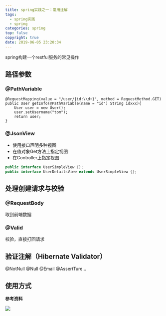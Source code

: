 ```yaml
---
title: spring实践之一：常用注解
tags:
  - spring实践
  - spring
categories: spring
top: false
copyright: true
date: 2019-06-05 23:20:34
---
```

spring构建一个restful服务的常见操作
<!--more-->
## 路径参数
### @PathVariable
```
@RequestMapping(value = "/user/{id:\\d+}", method = RequestMethod.GET)
public User getInfo(@PathVariable(name = "id") String idxxx){
    User user = new User();
    user.setUsername("tom");
    return user;
}
```

### @JsonView
* 使用接口声明多种视图
* 在值对象Get方法上指定视图
* 在Controller上指定视图

```java
public interface UserSimpleView {};
public interface UserDetailsView extends UserSimpleView {};
```

## 处理创建请求与校验
### @RequestBody
取到前端数据
### @Valid
校验，直接打回请求

## 验证注解（Hibernate Validator）
@NotNull @Null @Email @AssertTure...

## 使用方式

**参考资料**
[]()

![](http://static.zhyjor.com/wexin.png)
